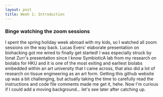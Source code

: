```yaml
---
layout: post
title: Week 1: Introduction
---
```


### Binge watching the zoom sessions
I spent the spring holiday week abroad with my kids, so I watched all zoom sessions on the way back. Lucas Evers' elaborate presentation on biohacking got me wired to finally get started! I was especially struck by Ionat Zurr's presentation since I know SymbioticA lab from my research on biolabs for HKU and it is one of the most exiting and earliest biolabs embedded within an art university that I came across, that also did a lot of research on tissue engineering as an art form. Getting this github website up was a bit challenging, but actually taking the time to carefully read the instructions and code file comments made me get it, hehe. Now I'm curious if I could add a moving background... let's see later after catching up.
